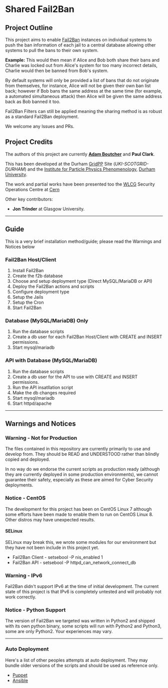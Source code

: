 # Shared Fail2Ban

## Project Outline

This project aims to enable [Fail2Ban](https://www.fail2ban.org/) instances on individual systems to push the ban information of each jail to a central database allowing other systems to pull the bans to their own system.

**Example:**
This would then mean if Alice and Bob both share their bans and Charlie was locked out from Alice's system for too many incorrect details, Charlie would then be banned from Bob's system.

By default systems will only be provided a list of bans that do not originate from themselves, for instance, Alice will not be given their own ban list back; however if Bob bans the same address at the same time (for example, a automated simultaneous attack) then Alice will be given the same address back as Bob banned it too.

Fail2Ban Filters can still be applied meaning the sharing method is as robust as a standard Fail2Ban deployment.

We welcome any Issues and PRs.

## Project Credits

The authors of this project are currently **[Adam Boutcher](https://www.aboutcher.co.uk)** and **Paul Clark**.

This has been developed at the Durham [GridPP](https://gridpp.ac.uk) Site (*UKI-SCOTGRID-DURHAM*) and the [Institute for Particle Physics Phenomenology](https://www.ippp.dur.ac.uk), [Durham University](https://dur.ac.uk).

The work and partial works have been presented too the [WLCG](https://wlcg.web.cern.ch/) Security Operations Centre at [Cern](https://home.cern/)

Other key contributors:
 - **Jon Trinder** at Glasgow University.


----

## Guide

This is a very brief installation method/guide; please read the Warnings and Notices below

### Fail2Ban Host/Client

1. Install Fail2Ban
2. Create the f2b database
3. Choose and setup deployment type (Direct MySQL/MariaDB or API)
4. Deploy the Fail2Ban actions and scripts
5. Configure deployment type
6. Setup the Jails
7. Setup the Cron
8. Start Fail2Ban

### Database (MySQL/MariaDB) Only

1. Run the database scripts
2. Create a db user for each Fail2Ban Host/Client with CREATE and INSERT permissions.
3. Start mysql/mariadb

### API with Database (MySQL/MariaDB)
1. Run the database scripts
2. Create a db user for the API to use with CREATE and INSERT permissions.
3. Run the API insatllation script
4. Make the db changes required
5. Start mysql/mariadb
6. Start httpd/apache


----

## Warnings and Notices

### Warning - Not for Production

The files contained in this repository are currently primarily to use and develop from. They should be READ and UNDERSTOOD rather than blindly copied and deployed.

In no way do we endorse the current scripts as production ready (although they are currently deployed in some production environments), we cannot guarantee their safety, especially as these are aimed for Cyber Security deployments.

### Notice - CentOS

The development for this project has been on CentOS Linux 7 although some efforts have been made to enable them to run on CentOS Linux 8. Other distros may have unexpected results.

#### SELinux

SELinux may break this, we wrote some modules for our environment but they have not been include in this project yet.
- Fail2Ban Client - setsebool -P nis_enabled 1
- Fail2Ban API - setsebool -P httpd_can_network_connect_db

### Warning - IPv6

Fail2Ban didn't support IPv6 at the time of initial development. The current state of this project is that IPv6 is completely untested and will probably not work correctly.

### Notice - Python Support

The version of Fail2Ban we targeted was written in Python2 and shipped with its own python binary, some scripts will run with Python2 and Python3, some are only Python2. Your experiences may vary.

----
### Auto Deployment

Here's a list of other peoples attempts at auto deployment. They may bundle older versions of the scripts and should be used as reference only.
- [Puppet](https://github.com/adamboutcher/Shared-Fail2Ban-Puppet)
- [Ansible](https://github.com/ninelocks/ansible-shared-fail2ban)
